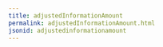 ```yaml
---
title: adjustedInformationAmount
permalink: adjustedInformationAmount.html
jsonid: adjustedinformationamount
---
```

